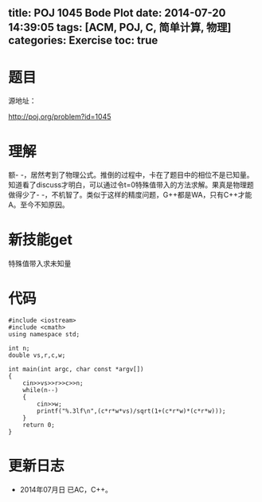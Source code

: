 ﻿title: POJ 1045 Bode Plot
date: 2014-07-20 14:39:05
tags: [ACM, POJ, C, 简单计算, 物理]
categories: Exercise
toc: true
---
# 题目
源地址：

http://poj.org/problem?id=1045

# 理解
额- -，居然考到了物理公式。推倒的过程中，卡在了题目中的相位不是已知量。知道看了discuss才明白，可以通过令t=0特殊值带入的方法求解。果真是物理题做得少了- -，不机智了。类似于这样的精度问题，G++都是WA，只有C++才能A。至今不知原因。

<!-- more -->

# 新技能get
特殊值带入求未知量

# 代码
```#include <cstdio>
#include <iostream>
#include <cmath>
using namespace std;

int n;
double vs,r,c,w;

int main(int argc, char const *argv[])
{
    cin>>vs>>r>>c>>n;
    while(n--)
    {
        cin>>w;
        printf("%.3lf\n",(c*r*w*vs)/sqrt(1+(c*r*w)*(c*r*w)));
    }
    return 0;
}
```
# 更新日志
- 2014年07月日 已AC，C++。